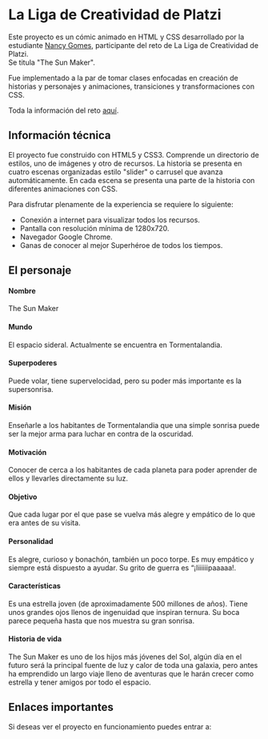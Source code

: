 # La Liga de Creatividad de Platzi

Este proyecto es un cómic animado en HTML y CSS desarrollado por la estudiante [Nancy Gomes](https://platzi.com/p/nancygtec/), participante del reto de La Liga de Creatividad de Platzi.  
Se titula "The Sun Maker".

Fue implementado a la par de tomar clases enfocadas en creación de historias y personajes y animaciones, transiciones y transformaciones con CSS.

Toda la información del reto [aquí](https://platzi.com/blog/liga-creatividad-platzi/).

## Información técnica

El proyecto fue construido con HTML5 y CSS3\. Comprende un directorio de estilos, uno de imágenes y otro de recursos. La historia se presenta en cuatro escenas organizadas estilo "slider" o carrusel que avanza automáticamente. En cada escena se presenta una parte de la historia con diferentes animaciones con CSS.

Para disfrutar plenamente de la experiencia se requiere lo siguiente:

*   Conexión a internet para visualizar todos los recursos.
*   Pantalla con resolución mínima de 1280x720.
*   Navegador Google Chrome.
*   Ganas de conocer al mejor Superhéroe de todos los tiempos.

## El personaje

#### Nombre

The Sun Maker

#### Mundo

El espacio sideral. Actualmente se encuentra en Tormentalandia.

#### Superpoderes

Puede volar, tiene supervelocidad, pero su poder más importante es la supersonrisa.

#### Misión

Enseñarle a los habitantes de Tormentalandia que una simple sonrisa puede ser la mejor arma para luchar en contra de la oscuridad.

#### Motivación

Conocer de cerca a los habitantes de cada planeta para poder aprender de ellos y llevarles directamente su luz.

#### Objetivo

Que cada lugar por el que pase se vuelva más alegre y empático de lo que era antes de su visita.

#### Personalidad

Es alegre, curioso y bonachón, también un poco torpe. Es muy empático y siempre está dispuesto a ayudar. Su grito de guerra es “¡Iiiiiiipaaaaa!.

#### Características

Es una estrella joven (de aproximadamente 500 millones de años). Tiene unos grandes ojos llenos de ingenuidad que inspiran ternura. Su boca parece pequeña hasta que nos muestra su gran sonrisa.

#### Historia de vida

The Sun Maker es uno de los hijos más jóvenes del Sol, algún día en el futuro será la principal fuente de luz y calor de toda una galaxia, pero antes ha emprendido un largo viaje lleno de aventuras que le harán crecer como estrella y tener amigos por todo el espacio.

## Enlaces importantes

Si deseas ver el proyecto en funcionamiento puedes entrar a: